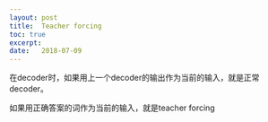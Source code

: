 ```yaml
---
layout: post
title:  Teacher forcing
toc: true 
excerpt: 
date:   2018-07-09
---
```


在decoder时，如果用上一个decoder的输出作为当前的输入，就是正常decoder。

如果用正确答案的词作为当前的输入，就是teacher forcing

